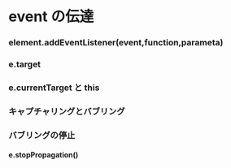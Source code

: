 # event の伝達

### element.addEventListener(event,function,parameta)

### e.target

### e.currentTarget と this

### キャプチャリングとバブリング

### バブリングの停止

#### e.stopPropagation()
